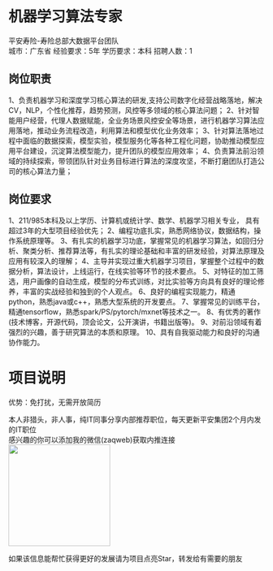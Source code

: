 # 机器学习算法专家
平安寿险-寿险总部大数据平台团队  
城市：广东省 经验要求：5年 学历要求：本科  招聘人数：1

## 岗位职责
1、负责机器学习和深度学习核心算法的研发,支持公司数字化经营战略落地，解决CV，NLP，个性化推荐，趋势预测，风控等多领域的核心算法问题；
 2、针对智能用户经营，代理人数据赋能，全业务场景风控安全等场景，进行机器学习算法应用落地，推动业务流程改造，利用算法和模型优化业务效率；
 3、针对算法落地过程中面临的数据探索，模型实验，模型服务化等各种工程化问题，协助推动模型应用平台建设，沉淀算法模型能力，提升团队的模型应用效率；
 4、负责算法前沿领域的持续探索，带领团队针对业务目标进行算法的深度攻坚，不断打磨团队打造公司的核心算法力量；

## 岗位要求
1、211/985本科及以上学历、计算机或统计学、数学、机器学习相关专业， 具有超过3年的大型项目经验优先；
 2、编程功底扎实，熟悉网络协议，数据结构，操作系统原理等。
 3、有扎实的机器学习功底，掌握常见的机器学习算法，如回归分析、聚类分析、推荐算法等，有扎实的理论基础和丰富的研发经验，对算法原理及应用有较深入的理解；
 4、主导并实现过重大机器学习项目，掌握整个过程中的数据分析，算法设计，上线运行，在线实验等环节的技术要点。
 5、对特征的加工筛选，用户画像的自动生成，模型的分布式训练，对比实验等方向具有良好的理论修养，丰富的实战经验和独到的个人观点。
 6、良好的编程实现能力，精通python，熟悉java或c++，熟悉大型系统的开发要点。
 7、掌握常见的训练平台，精通tensorflow，熟悉spark/PS/pytorch/mxnet等技术之一。
 8、有优秀的著作(技术博客，开源代码，顶会论文，公开演讲，书籍出版等)。
 9、对前沿领域有着强烈的兴趣，善于研究算法的本质和原理。
 10、具有自我驱动能力和良好的沟通协作能力。

# 项目说明

优势：免打扰，无需开放简历

本人非猎头，非人事，纯IT同事分享内部推荐职位，每天更新平安集团2个月内发的IT职位  
感兴趣的你可以添加我的微信(zaqweb)获取内推连接  
<img src="https://github.com/zaqweb/PA-IT-JOBS/blob/master/WechatICode.jpeg"  height="200" width="200">

如果该信息能帮忙获得更好的发展请为项目点亮Star，转发给有需要的朋友




